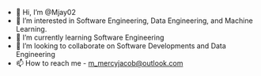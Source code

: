 - 👋 Hi, I’m @Mjay02
- 👀 I’m interested in Software Engineering, Data Engineering, and Machine Learning.
- 🌱 I’m currently learning Software Engineering
- 💞️ I’m looking to collaborate on Software Developments and Data Engineering
- 📫 How to reach me - m_mercyjacob@outlook.com

<!---
Mjay02/Mjay02 is a ✨ special ✨ repository because its `README.md` (this file) appears on your GitHub profile.
You can click the Preview link to take a look at your changes.
--->
